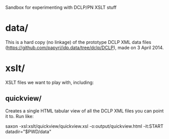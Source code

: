Sandbox for experimenting with DCLP/PN XSLT stuff

data/
=====

This is a hard copy (no linkage) of the prototype DCLP XML data files (https://github.com/papyri/idp.data/tree/dclp/DCLP), made on 3 April 2014.


xslt/
=====

XSLT files we want to play with, including:

quickview/
----------

Creates a single HTML tabular view of all the DCLP XML files you can point it to. Run like:

  saxon -xsl:xslt/quickview/quickview.xsl -o:output/quickview.html -it:START datadir="$PWD/data"
  
